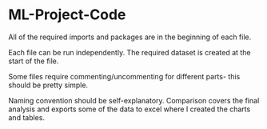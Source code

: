 # ML-Project-Code

All of the required imports and packages are in the beginning of each file.

Each file can be run independently.  The required dataset is created at the start of the file.

Some files require commenting/uncommenting for different parts- this should be pretty simple.

Naming convention should be self-explanatory.  Comparison covers the final analysis and exports some of the data to excel where I created the charts and tables.
